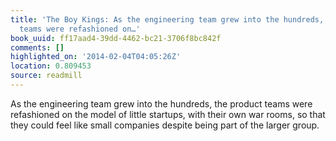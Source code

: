 ```yaml
---
title: 'The Boy Kings: As the engineering team grew into the hundreds, the product
  teams were refashioned on…'
book_uuid: ff17aad4-39dd-4462-bc21-3706f8bc842f
comments: []
highlighted_on: '2014-02-04T04:05:26Z'
location: 0.809453
source: readmill
---
```


As the engineering team grew into the hundreds, the product teams were refashioned on the model of little startups, with their own war rooms, so that they could feel like small companies despite being part of the larger group.